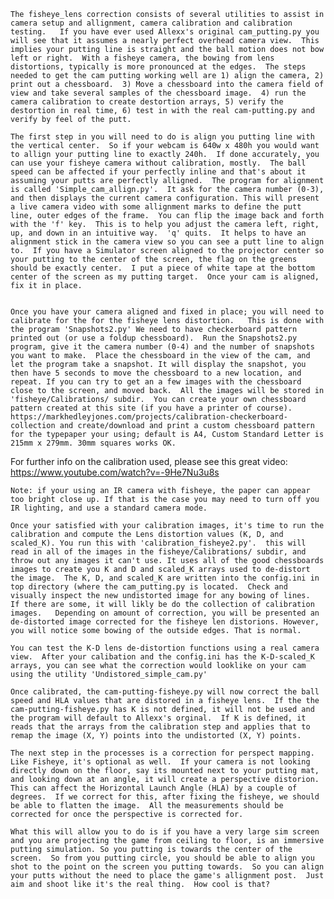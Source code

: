     The fisheye_lens correction consists of several utilities to assist in camera setup and allignment, camera calibration and calibration testing.   If you have ever used Allexx's original cam_putting.py you will see that it assumes a nearly perfect overhead camera view.  This implies your putting line is straight and the ball motion does not bow left or right.  With a fisheye camera, the bowing from lens distortions, typically is more pronounced at the edges.  The steps needed to get the cam putting working well are 1) align the camera, 2) print out a chessboard.  3) Move a chessboard into the camera field of view and take several samples of the chessboard image.  4) run the camera calibration to create destortion arrays, 5) verify the destortion in real time, 6) test in with the real cam-putting.py and verify by feel of the putt.   

    The first step in you will need to do is align you putting line with the vertical center.  So if your webcam is 640w x 480h you would want to allign your putting line to exactly 240h.  If done accurately, you can use your fisheye camera without calibration, mostly.  The ball speed can be affected if your perfectly inline and that's about it assuming your putts are perfectly alligned.  The program for alignment is called 'Simple_cam_allign.py'.  It ask for the camera number (0-3), and then displays the current camera configuration. This will present a live camera video with some allignment marks to define the putt line, outer edges of the frame.  You can flip the image back and forth with the 'f' key.  This is to help you adjust the camera left, right, up, and down in an intuitive way.  'q' quits.  It helps to have an alignment stick in the camera view so you can see a putt line to align to.  If you have a Simulator screen aligned to the projector center so your putting to the center of the screen, the flag on the greens should be exactly center.  I put a piece of white tape at the bottom center of the screen as my putting target.  Once your cam is aligned, fix it in place. 


    Once you have your camera aligned and fixed in place; you will need to calibrate for the for the fisheye lens distortion.   This is done with the program 'Snapshots2.py' We need to have checkerboard pattern printed out (or use a foldup chessboard).  Run the Snapshots2.py program, give it the camera number (0-4) and the number of snapshots you want to make.  Place the chessboard in the view of the cam, and let the program take a snapshot. It will display the snapshot, you then have 5 seconds to move the chessboard to a new location, and repeat. If you can try to get an a few images with the chessboard close to the screen, and moved back.  All the images will be stored in 'fisheye/Calibrations/ subdir.  You can create your own chessboard pattern created at this site (if you have a printer of course).  https://markhedleyjones.com/projects/calibration-checkerboard-collection and create/download and print a custom chessboard pattern for the typepaper your using; default is A4, Custom Standard Letter is 215mm x 279mm. 30mm squares works OK. 

For further info on the calibration used, please see this great video: https://www.youtube.com/watch?v=-9He7Nu3u8s

    Note: if your using an IR camera with fisheye, the paper can appear too bright close up. If that is the case you may need to turn off you IR lighting, and use a standard camera mode. 

    Once your satisfied with your calibration images, it's time to run the calibration and compute the Lens distortion values (K, D, and scaled_K). You run this with 'calibration_fisheye2.py'.  this will read in all of the images in the fisheye/Calibrations/ subdir, and throw out any images it can't use. It uses all of the good chessboards images to create you K and D and scaled_K arrays used to de-distort the image.  The K, D, and scaled_K are written into the config.ini in top directory (where the cam_putting.py is located.  Check and visually inspect the new undistorted image for any bowing of lines.  If there are some, it will likly be do the collection of calibration images.   Depending on amount of correction, you will be presented an de-distorted image corrected for the fisheye len distorions. However, you will notice some bowing of the outside edges. That is normal. 

    You can test the K-D lens de-distortion functions using a real camera view.  After your calibation and the config.ini has the K-D-scaled_K arrays, you can see what the correction would looklike on your cam using the utility 'Undistored_simple_cam.py'  

    Once calibrated, the cam-putting-fisheye.py will now correct the ball speed and HLA values that are distored in a fisheye lens.  If the the cam-putting-fisheye.py has K is not defined, it will not be used and the program will default to Allexx's orginal.  If K is defined, it reads that the arrays from the calibration step and applies that to remap the image (X, Y) points into the undistorted (X, Y) points.

    The next step in the processes is a correction for perspect mapping.  Like Fisheye, it's optional as well.  If your camera is not looking directly down on the floor, say its mounted next to your putting mat, and looking down at an angle, it will create a perspective distorion. This can affect the Horizontal Launch Angle (HLA) by a couple of degrees.  If we correct for this, after fixing the fisheye, we should be able to flatten the image.  All the measurements should be corrected for once the perspective is corrected for. 

    What this will allow you to do is if you have a very large sim screen and you are projecting the game from ceiling to floor, is an immersive putting simulation. So you putting is towards the center of the screen.  So from you putting circle, you should be able to align you shot to the point on the screen you putting towards.  So you can align your putts without the need to place the game's allignment post.  Just aim and shoot like it's the real thing.  How cool is that?


